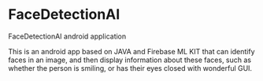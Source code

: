 # FaceDetectionAI
FaceDetectionAI android application

This is an android app based on JAVA and Firebase ML KIT  that can identify faces in an image, and then display information about these faces, such as whether the person is smiling, or has their eyes closed with wonderful GUI.
